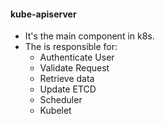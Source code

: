 #### kube-apiserver

- It's the main component in k8s.
- The is responsible for:
  - Authenticate User
  - Validate Request
  - Retrieve data
  - Update ETCD
  - Scheduler
  - Kubelet
